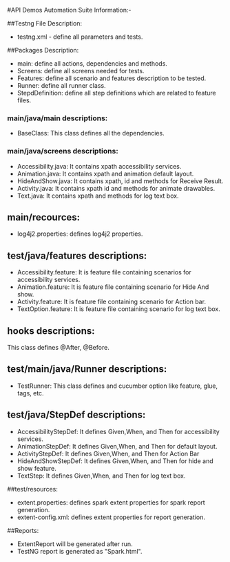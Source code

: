 
#API Demos Automation Suite Information:-

##Testng File Description:
- testng.xml - define all parameters and tests.

##Packages Description:
* main: define all actions, dependencies and methods.
* Screens: define all screens needed for tests.
* Features: define all scenario and features description to be tested.
* Runner: define all runner class.
* StepdDefinition: define all step definitions which are related to feature files.

### main/java/main descriptions:
* BaseClass: This class defines all the dependencies.

### main/java/screens descriptions:
* Accessibility.java: It contains xpath accessibility services.
* Animation.java: It contains xpath and  animation default layout.
* HideAndShow.java: It contains xpath, id and methods for Receive Result.
* Activity.java: It contains xpath id and methods for animate drawables.
* Text.java: It contains xpath and methods for log text box.


## main/recources:
* log4j2.properties: defines log4j2 properties.

## test/java/features descriptions:
* Accessibility.feature: It is feature file containing scenarios for accessibility services.
* Animation.feature: It is feature file containing scenario for Hide And show.
* Activity.feature: It is feature file containing scenario for Action bar.
* TextOption.feature: It is feature file containing scenario for log text box.


## hooks descriptions:
 This class defines @After, @Before.

## test/main/java/Runner descriptions:
* TestRunner: This class defines and cucumber option like feature, glue, tags, etc.

## test/java/StepDef descriptions:
* AccessibilityStepDef: It defines Given,When, and Then for accessibility services.
* AnimationStepDef: It defines Given,When, and Then for default layout.
* ActivityStepDef: It defines Given,When, and Then for Action Bar
* HideAndShowStepDef: It defines Given,When, and Then for hide and show feature. 
* TextStep: It defines Given,When, and Then for log text box.


##test/resources:
* extent.properties: defines spark extent properties for spark report generation.
* extent-config.xml: defines extent properties for report generation.

##Reports:
* ExtentReport will be generated after run.
* TestNG report is generated as "Spark.html".


